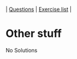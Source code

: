 | [Questions](shell_exercise9_other_stuff.md) | [Exercise list](shell_exercise_index.md) |
 
# Other stuff

No Solutions
